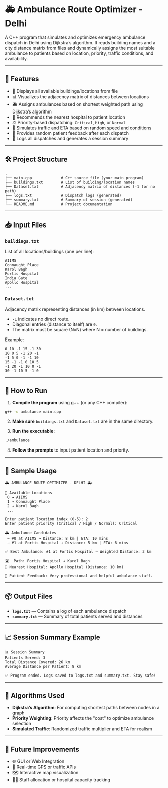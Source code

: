 # 🚑 Ambulance Route Optimizer - Delhi

A C++ program that simulates and optimizes emergency ambulance dispatch in Delhi using Dijkstra’s algorithm. It reads building names and a city distance matrix from files and dynamically assigns the most suitable ambulance to patients based on location, priority, traffic conditions, and availability.

---

## 📌 Features

- 📍 Displays all available buildings/locations from file  
- 📊 Visualizes the adjacency matrix of distances between locations  
- 🚑 Assigns ambulances based on shortest weighted path using Dijkstra’s algorithm  
- 🏥 Recommends the nearest hospital to patient location  
- ⚖️ Priority-based dispatching: `Critical`, `High`, or `Normal`  
- 🧭 Simulates traffic and ETA based on random speed and conditions  
- 💬 Provides random patient feedback after each dispatch  
- 📁 Logs all dispatches and generates a session summary  

---

## 🛠️ Project Structure

```
.
├── main.cpp             # C++ source file (your main program)
├── buildings.txt        # List of building/location names
├── Dataset.txt          # Adjacency matrix of distances (-1 for no path)
├── logs.txt             # Dispatch logs (generated)
├── summary.txt          # Summary of session (generated)
└── README.md            # Project documentation
```

---

## 📥 Input Files

### `buildings.txt`
List of all locations/buildings (one per line):

```
AIIMS
Connaught Place
Karol Bagh
Fortis Hospital
India Gate
Apollo Hospital
...
```

### `Dataset.txt`
Adjacency matrix representing distances (in km) between locations.

- `-1` indicates no direct route.  
- Diagonal entries (distance to itself) are `0`.  
- The matrix must be square (NxN) where N = number of buildings.

Example:
```
0 10 -1 15 -1 30
10 0 5 -1 20 -1
-1 5 0 -1 -1 10
15 -1 -1 0 10 5
-1 20 -1 10 0 -1
30 -1 10 5 -1 0
```

---

## 🚀 How to Run

1. **Compile the program** using g++ (or any C++ compiler):

```bash
g++ -o ambulance main.cpp
```

2. **Make sure** `buildings.txt` and `Dataset.txt` are in the same directory.

3. **Run the executable:**

```bash
./ambulance
```

4. **Follow the prompts** to input patient location and priority.

---

## 🎯 Sample Usage

```
🚑 AMBULANCE ROUTE OPTIMIZER - DELHI 🚑

📍 Available Locations
 0 → AIIMS
 1 → Connaught Place
 2 → Karol Bagh
 ...

Enter patient location index (0-5): 2
Enter patient priority (Critical / High / Normal): Critical

🚑 Ambulance Candidates
 → #0 at AIIMS → Distance: 8 km | ETA: 10 mins
 → #1 at Fortis Hospital → Distance: 5 km | ETA: 6 mins

✅ Best Ambulance: #1 at Fortis Hospital → Weighted Distance: 3 km

🛣️  Path: Fortis Hospital ➔ Karol Bagh
🏥 Nearest Hospital: Apollo Hospital (Distance: 10 km)

💬 Patient Feedback: Very professional and helpful ambulance staff.
```

---

## 📦 Output Files

- **`logs.txt`** — Contains a log of each ambulance dispatch  
- **`summary.txt`** — Summary of total patients served and distances  

---

## 📈 Session Summary Example

```
📊 Session Summary
Patients Served: 3
Total Distance Covered: 26 km
Average Distance per Patient: 8 km

✅ Program ended. Logs saved to logs.txt and summary.txt. Stay safe!
```

---

## 🧠 Algorithms Used

- **Dijkstra’s Algorithm**: For computing shortest paths between nodes in a graph  
- **Priority Weighting**: Priority affects the "cost" to optimize ambulance selection  
- **Simulated Traffic**: Randomized traffic multiplier and ETA for realism  

---

## 🔧 Future Improvements

- 🌐 GUI or Web Integration  
- 📡 Real-time GPS or traffic APIs  
- 🗺️ Interactive map visualization  
- 🧑‍⚕️ Staff allocation or hospital capacity tracking  
